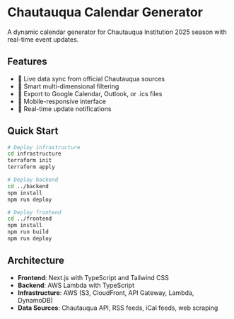 # Chautauqua Calendar Generator

A dynamic calendar generator for Chautauqua Institution 2025 season with real-time event updates.

## Features
- 🔄 Live data sync from official Chautauqua sources
- 🎯 Smart multi-dimensional filtering
- 📅 Export to Google Calendar, Outlook, or .ics files
- 📱 Mobile-responsive interface
- 🔔 Real-time update notifications

## Quick Start
```bash
# Deploy infrastructure
cd infrastructure
terraform init
terraform apply

# Deploy backend
cd ../backend
npm install
npm run deploy

# Deploy frontend
cd ../frontend
npm install
npm run build
npm run deploy
```

## Architecture
- **Frontend**: Next.js with TypeScript and Tailwind CSS
- **Backend**: AWS Lambda with TypeScript
- **Infrastructure**: AWS (S3, CloudFront, API Gateway, Lambda, DynamoDB)
- **Data Sources**: Chautauqua API, RSS feeds, iCal feeds, web scraping

